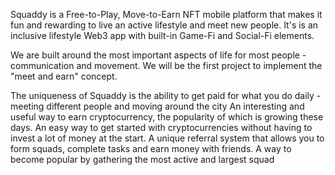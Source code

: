 Squaddy is a Free-to-Play, Move-to-Earn NFT mobile platform that makes it fun and rewarding to live an active lifestyle and meet new people. It's is an inclusive lifestyle Web3 app with built-in Game-Fi and Social-Fi elements.

We are built around the most important aspects of life for most people - communication and movement. We will be the first project to implement the "meet and earn" concept.

The uniqueness of Squaddy is the ability to get paid for what you do daily - meeting different people and moving around the city
An interesting and useful way to earn cryptocurrency, the popularity of which is growing these days. 
An easy way to get started with cryptocurrencies without having to invest a lot of money at the start.
A unique referral system that allows you to form squads, complete tasks and earn money with friends.
A way to become popular by gathering the most active and largest squad
